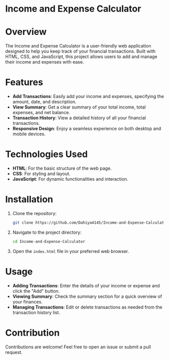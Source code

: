 

# Income and Expense Calculator

# Overview
The Income and Expense Calculator is a user-friendly web application designed to help you keep track of your financial transactions. Built with HTML, CSS, and JavaScript, this project allows users to add and manage their income and expenses with ease.

# Features
- **Add Transactions**: Easily add your income and expenses, specifying the amount, date, and description.
- **View Summary**: Get a clear summary of your total income, total expenses, and net balance.
- **Transaction History**: View a detailed history of all your financial transactions.
- **Responsive Design**: Enjoy a seamless experience on both desktop and mobile devices.

# Technologies Used
- **HTML**: For the basic structure of the web page.
- **CSS**: For styling and layout.
- **JavaScript**: For dynamic functionalities and interaction.

# Installation
1. Clone the repository:
   ```sh
   git clone https://github.com/Dahiya4145/Income-and-Expense-Calculator.git
   ```
  
2. Navigate to the project directory:
   ```sh
   cd Income-and-Expense-Calculator
   ```
3. Open the `index.html` file in your preferred web browser.

# Usage
- **Adding Transactions**: Enter the details of your income or expense and click the "Add" button.
- **Viewing Summary**: Check the summary section for a quick overview of your finances.
- **Managing Transactions**: Edit or delete transactions as needed from the transaction history list.

# Contribution
Contributions are welcome! Feel free to open an issue or submit a pull request.

